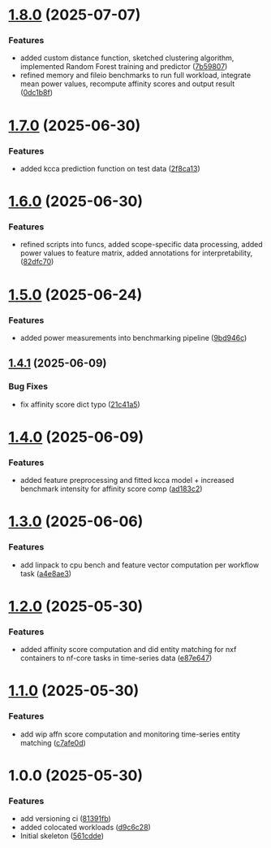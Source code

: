 # [1.8.0](https://github.com/MA-DOS/ShaReComp/compare/v1.7.0...v1.8.0) (2025-07-07)


### Features

* added custom distance function, sketched clustering algorithm, implemented Random Forest training and predictor ([7b59807](https://github.com/MA-DOS/ShaReComp/commit/7b59807856c9a8f8b1fb9166581ce23f9df21c9b))
* refined memory and fileio benchmarks to run full workload, integrate mean power values, recompute affinity scores and output result ([0dc1b8f](https://github.com/MA-DOS/ShaReComp/commit/0dc1b8f08c0da19fc2892d9d8b640414a0d887ad))

# [1.7.0](https://github.com/MA-DOS/ShaReComp/compare/v1.6.0...v1.7.0) (2025-06-30)


### Features

* added kcca prediction function on test data ([2f8ca13](https://github.com/MA-DOS/ShaReComp/commit/2f8ca138489e82e0ed0b60773ad0ade4378e54ea))

# [1.6.0](https://github.com/MA-DOS/ShaReComp/compare/v1.5.0...v1.6.0) (2025-06-30)


### Features

* refined scripts into funcs, added scope-specific data processing, added power values to feature matrix, added annotations for interpretability, ([82dfc70](https://github.com/MA-DOS/ShaReComp/commit/82dfc70758761294bc8bbc31507e96ce0c81549d))

# [1.5.0](https://github.com/MA-DOS/ShaReComp/compare/v1.4.1...v1.5.0) (2025-06-24)


### Features

* added power measurements into benchmarking pipeline ([9bd946c](https://github.com/MA-DOS/ShaReComp/commit/9bd946cd53c69b244f8a31f41f466a5b9a69f865))

## [1.4.1](https://github.com/MA-DOS/ShaReComp/compare/v1.4.0...v1.4.1) (2025-06-09)


### Bug Fixes

* fix affinity score dict typo ([21c41a5](https://github.com/MA-DOS/ShaReComp/commit/21c41a5e3e638c704b2429baadc99e2b1ff0b221))

# [1.4.0](https://github.com/MA-DOS/ShaReComp/compare/v1.3.0...v1.4.0) (2025-06-09)


### Features

* added feature preprocessing and fitted kcca model + increased benchmark intensity for affinity score comp ([ad183c2](https://github.com/MA-DOS/ShaReComp/commit/ad183c2981aeb4fd7ffaa7ad7d88dd035171bf73))

# [1.3.0](https://github.com/MA-DOS/ShaReComp/compare/v1.2.0...v1.3.0) (2025-06-06)


### Features

* add linpack to cpu bench and feature vector computation per workflow task ([a4e8ae3](https://github.com/MA-DOS/ShaReComp/commit/a4e8ae3e36e0b824416a685a240fb2547aded14f))

# [1.2.0](https://github.com/MA-DOS/ShaReComp/compare/v1.1.0...v1.2.0) (2025-05-30)


### Features

* added affinity score computation and did entity matching for nxf containers to nf-core tasks in time-series data ([e87e647](https://github.com/MA-DOS/ShaReComp/commit/e87e64707236318569f7ce92fc0b64bfedd1bbca))

# [1.1.0](https://github.com/MA-DOS/ShaReComp/compare/v1.0.0...v1.1.0) (2025-05-30)


### Features

* add wip affn score computation and monitoring time-series entity matching ([c7afe0d](https://github.com/MA-DOS/ShaReComp/commit/c7afe0d7299b80dd710d73479b0a43b2a8176508))

# 1.0.0 (2025-05-30)


### Features

* add versioning ci ([81391fb](https://github.com/MA-DOS/ShaReComp/commit/81391fb23f0ed183a128d3a1df2e02556189775b))
* added colocated workloads ([d9c6c28](https://github.com/MA-DOS/ShaReComp/commit/d9c6c28fcb89d7653a04f422986b29674ddff06d))
* Initial skeleton ([561cdde](https://github.com/MA-DOS/ShaReComp/commit/561cddec4e5a08f6cc4a41fb932b65b514ab0207))
